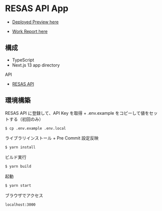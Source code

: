 # RESAS API App

- [Deployed Preview here](https://next-resas-graph-app.vercel.app/)

- [Work Report here](./WORK_REPORT.md)

## 構成

- TypeScript
- Next.js 13 app directory

API

- [RESAS API](https://opendata.resas-portal.go.jp/)

## 環境構築

RESAS API に登録して、API Key を取得 + .env.example をコピーして値をセットする（初回のみ）

```bash
$ cp .env.example .env.local
```

ライブラリインストール + Pre Commit 設定反映

```bash
$ yarn install
```

ビルド実行

```bash
$ yarn build
```

起動

```bash
$ yarn start
```

ブラウザでアクセス

```
localhost:3000
```
